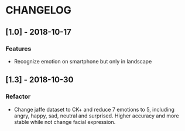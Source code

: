 # CHANGELOG

## [1.0] - 2018-10-17

### Features

- Recognize emotion on smartphone but only in landscape

## [1.3] - 2018-10-30

### Refactor

- Change jaffe dataset to CK+ and reduce 7 emotions to 5, including angry, happy, sad, neutral and surprised. Higher accuracy and more stable while not change facial expression.